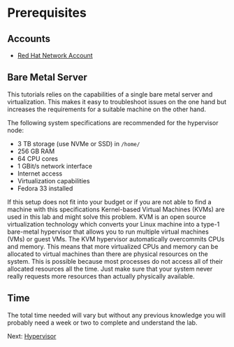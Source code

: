# Prerequisites

## Accounts

* [Red Hat Network Account](https://www.redhat.com/wapps/ugc/register.html)

## Bare Metal Server

This tutorials relies on the capabilities of a single bare metal server and
virtualization. This makes it easy to troubleshoot issues on the one hand but
increases the requirements for a suitable machine on the other hand.

The following system specifications are recommended for the hypervisor node:

* 3 TB storage (use NVMe or SSD) in `/home/`
* 256 GB RAM
* 64 CPU cores
* 1 GBit/s network interface
* Internet access
* Virtualization capabilities
* Fedora 33 installed

If this setup does not fit into your budget or if you are not able to find a
machine with this specifications Kernel-based Virtual Machines (KVMs) are used
in this lab and might solve this problem. KVM is an open source virtualization
technology which converts your Linux machine into a type-1 bare-metal hypervisor
that allows you to run multiple virtual machines (VMs) or guest VMs. The KVM
hypervisor automatically overcommits CPUs and memory. This means that more
virtualized CPUs and memory can be allocated to virtual machines than there are
physical resources on the system. This is possible because most processes do not
access all of their allocated resources all the time. Just make sure that your
system never really requests more resources than actually physically available.

## Time

The total time needed will vary but without any previous knowledge you will
probably need a week or two to complete and understand the lab.

Next: [Hypervisor](01-hypervisor.md)
